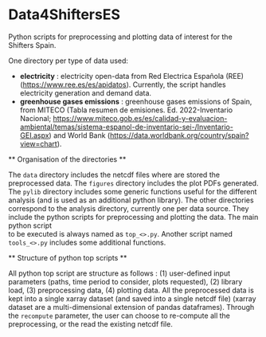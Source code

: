 # Data4ShiftersES

Python scripts for preprocessing and plotting data of interest for the Shifters Spain.

One directory per type of data used:
- **electricity** : electricity open-data from Red Electrica Española (REE)
(https://www.ree.es/es/apidatos). Currently, the script handles electricity generation and demand data.
- **greenhouse gases emissions** : greenhouse gases emissions of Spain, from MITECO
(Tabla resumen de emisiones. Ed. 2022-Inventario Nacional;
https://www.miteco.gob.es/es/calidad-y-evaluacion-ambiental/temas/sistema-espanol-de-inventario-sei-/Inventario-GEI.aspx)
and World Bank (https://data.worldbank.org/country/spain?view=chart).

** Organisation of the directories **

The `data` directory includes the netcdf files where are stored the preprocessed data.
The `figures` directory includes the plot PDFs generated.
The `pylib` directory includes some generic functions useful for the different analysis
(and is used as an additional python library). The other directories correspond to the analysis directory, currently one per data source.
They include the python scripts for preprocessing and plotting the data. The main python script          
to be executed is always named as `top_<>.py`. Another script named `tools_<>.py` includes
some additional functions.

** Structure of python top scripts **

All python top script are structure as follows : (1) user-defined input parameters
(paths, time period to consider, plots requested), (2) library load, (3) preprocessing data,
(4) plotting data. All the preprocessed data is kept into a single xarray dataset (and saved
into a single netcdf file) (xarray dataset are a multi-dimensional extension of pandas dataframes).
Through the `recompute` parameter, the user can choose to re-compute all the preprocessing, or the
read the existing netcdf file.




